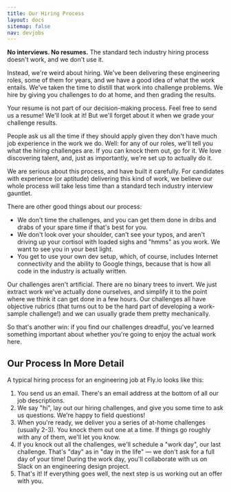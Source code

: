 ```yaml
---
title: Our Hiring Process
layout: docs
sitemap: false
nav: devjobs
---
```


**No interviews. No resumes.** The standard tech industry hiring process doesn&#39;t work, and we don&#39;t use it.

Instead, we&#39;re weird about hiring. We&#39;ve been delivering these engineering roles, some of them for years, and we have a good idea of what the work entails. We&#39;ve taken the time to distill that work into challenge problems. We hire by giving you challenges to do  at home, and then grading the results.

<div class="callout">
Your resume is not part of our decision-making process. Feel free to send us a resume! We&#39;ll look at it! But we&#39;ll forget about it when we grade your challenge results.
<p/>
People ask us all the time if they should apply given they don&#39;t have much job experience in the work we do. Well: for any of our roles, we&#39;ll tell you what the hiring challenges are. If you can knock them out, go for it. We love discovering talent, and, just as importantly, we&#39;re set up to actually do it.
</div>

We are serious about this process, and have built it carefully. For candidates with experience (or aptitude) delivering this kind of work, we believe our whole process will take less time than a standard tech industry interview gauntlet.

There are other good things about our process:

- We don&#39;t time the challenges, and you can get them done in dribs and drabs of your spare time if that&#39;s best for you.
- We don&#39;t look over your shoulder, can&#39;t see your typos, and aren&#39;t driving up your cortisol with loaded sighs and  &quot;hmms&quot; as you work. We want to see you in your best light.
- You get to use your own dev setup, which, of course, includes Internet connectivity and the ability to Google things, because that is how all code in the industry is actually written.

Our challenges aren&#39;t artificial. There are no binary trees to invert. We just extract work we&#39;ve actually done ourselves, and simplify it to the point where we think it can get done in a few hours. Our challenges all have objective rubrics (that turns out to be the hard part of developing a work-sample challenge!) and we can usually grade them pretty mechanically.

So that&#39;s another win: if you find our challenges dreadful, you&#39;ve learned something important about whether you&#39;re going to enjoy the actual work here.

## Our Process In More Detail

A typical hiring process for an engineering job at Fly.io looks like this:

1. You send us an email. There&#39;s an email address at the bottom of all our job descriptions.
1. We say &quot;hi&quot;, lay out our hiring challenges, and give you some time to ask us questions. We&#39;re happy to field questions!
1. When you&#39;re ready, we deliver you a series of at-home challenges (usually 2-3). You knock them out one at a time. If things go roughly with any of them, we&#39;ll let you know.
1. If you knock out all the challenges, we&#39;ll schedule a &quot;work day&quot;, our last challenge. That&#39;s &quot;day&quot; as in &quot;day in the life&quot; — we don&#39;t ask for a full day of your time! During the work day, you&#39;ll collaborate with us on Slack on an engineering design project.
1. That&#39;s it! If everything goes well, the next step is us working out an offer with you.
